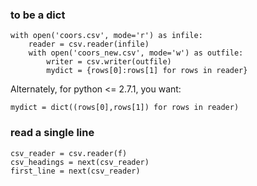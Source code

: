 







### to be a dict

```
with open('coors.csv', mode='r') as infile:
    reader = csv.reader(infile)
    with open('coors_new.csv', mode='w') as outfile:
        writer = csv.writer(outfile)
        mydict = {rows[0]:rows[1] for rows in reader}
```

Alternately, for python <= 2.7.1, you want:

```
mydict = dict((rows[0],rows[1]) for rows in reader)
```



### read a single line

```
csv_reader = csv.reader(f)
csv_headings = next(csv_reader)
first_line = next(csv_reader)
```

